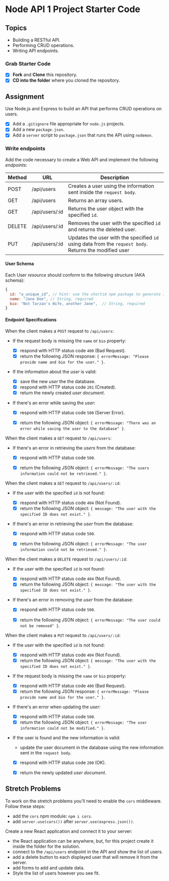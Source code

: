 # Node API 1 Project Starter Code

## Topics

- Building a RESTful API.
- Performing CRUD operations.
- Writing API endpoints.

### Grab Starter Code

- [x] **Fork** and **Clone** this repository.
- [x] **CD into the folder** where you cloned the repository.

## Assignment

Use Node.js and Express to build an API that performs CRUD operations on users.

- [x] Add a `.gitignore` file appropriate for `node.js` projects.
- [x] Add a new `package.json`.
- [x] Add a `server` script to `package.json` that runs the API using `nodemon`.

### Write endpoints

Add the code necessary to create a Web API and implement the following _endpoints_:

| Method | URL            | Description                                                                                            |
| ------ | -------------- | ------------------------------------------------------------------------------------------------------ |
| POST   | /api/users     | Creates a user using the information sent inside the `request body`.                                   |
| GET    | /api/users     | Returns an array users.                                                                                |
| GET    | /api/users/:id | Returns the user object with the specified `id`.                                                       |
| DELETE | /api/users/:id | Removes the user with the specified `id` and returns the deleted user.                                 |
| PUT    | /api/users/:id | Updates the user with the specified `id` using data from the `request body`. Returns the modified user |

#### User Schema

Each User _resource_ should conform to the following structure (AKA schema):

```js
{
  id: "a_unique_id", // hint: use the shortid npm package to generate it
  name: "Jane Doe", // String, required
  bio: "Not Tarzan's Wife, another Jane",  // String, required
}
```

#### Endpoint Specifications

When the client makes a `POST` request to `/api/users`:

- If the request body is missing the `name` or `bio` property:

  - [x] respond with HTTP status code `400` (Bad Request).
  - [x] return the following JSON response: `{ errorMessage: "Please provide name and bio for the user." }`.

- If the information about the _user_ is valid:

  - [x] save the new _user_ the the database.
  - [x] respond with HTTP status code `201` (Created).
  - [x] return the newly created _user document_.

- If there's an error while saving the _user_:
  - [x] respond with HTTP status code `500` (Server Error).
  - [x] return the following JSON object: `{ errorMessage: "There was an error while saving the user to the database" }`.


When the client makes a `GET` request to `/api/users`:

- If there's an error in retrieving the _users_ from the database:
  - [x] respond with HTTP status code `500`.
  - [x] return the following JSON object: `{ errorMessage: "The users information could not be retrieved." }`.


When the client makes a `GET` request to `/api/users/:id`:

- If the _user_ with the specified `id` is not found:

  - [x] respond with HTTP status code `404` (Not Found).
  - [x] return the following JSON object: `{ message: "The user with the specified ID does not exist." }`.

- If there's an error in retrieving the _user_ from the database:
  - [x] respond with HTTP status code `500`.
  - [x] return the following JSON object: `{ errorMessage: "The user information could not be retrieved." }`.


When the client makes a `DELETE` request to `/api/users/:id`:

- If the _user_ with the specified `id` is not found:

  - [x] respond with HTTP status code `404` (Not Found).
  - [x] return the following JSON object: `{ message: "The user with the specified ID does not exist." }`.

- If there's an error in removing the _user_ from the database:
  - [x] respond with HTTP status code `500`.
  - [x] return the following JSON object: `{ errorMessage: "The user could not be removed" }`.




When the client makes a `PUT` request to `/api/users/:id`:

- If the _user_ with the specified `id` is not found:

  - [x] respond with HTTP status code `404` (Not Found).
  - [x] return the following JSON object: `{ message: "The user with the specified ID does not exist." }`.

- If the request body is missing the `name` or `bio` property:

  - [x] respond with HTTP status code `400` (Bad Request).
  - [x] return the following JSON response: `{ errorMessage: "Please provide name and bio for the user." }`.

- If there's an error when updating the _user_:

  - [x] respond with HTTP status code `500`.
  - [x] return the following JSON object: `{ errorMessage: "The user information could not be modified." }`.

- If the user is found and the new information is valid:

  - update the user document in the database using the new information sent in the `request body`.
  - [x] respond with HTTP status code `200` (OK).
  - [x] return the newly updated _user document_.


## Stretch Problems

To work on the stretch problems you'll need to enable the `cors` middleware. Follow these steps:

- add the `cors` npm module: `npm i cors`.
- add `server.use(cors())` after `server.use(express.json())`.

Create a new React application and connect it to your server:

- the React application can be anywhere, but, for this project create it inside the folder for the solution.
- connect to the `/api/users` endpoint in the API and show the list of users.
- add a delete button to each displayed user that will remove it from the server.
- add forms to add and update data.
- Style the list of users however you see fit.
